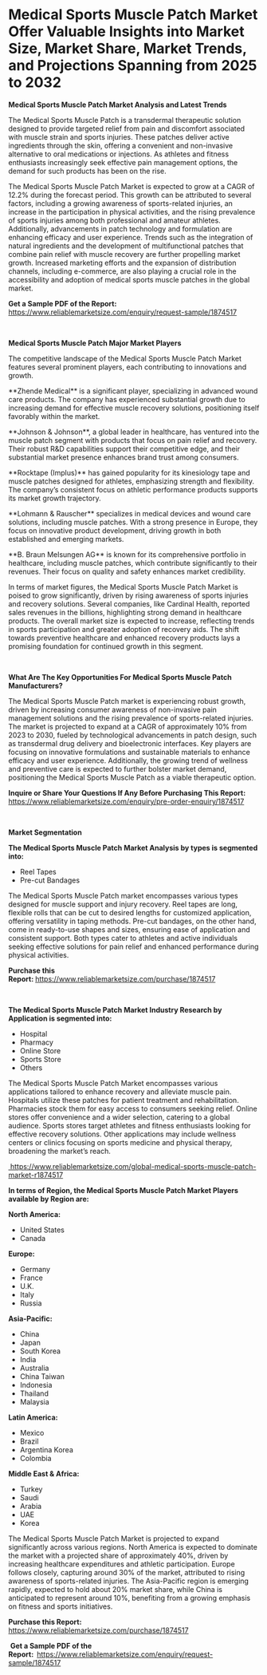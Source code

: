 <p><h1>Medical Sports Muscle Patch Market Offer Valuable Insights into Market Size, Market Share, Market Trends, and Projections Spanning from 2025 to 2032</h1></p><p><strong>Medical Sports Muscle Patch Market Analysis and Latest Trends</strong></p>
<p><p>The Medical Sports Muscle Patch is a transdermal therapeutic solution designed to provide targeted relief from pain and discomfort associated with muscle strain and sports injuries. These patches deliver active ingredients through the skin, offering a convenient and non-invasive alternative to oral medications or injections. As athletes and fitness enthusiasts increasingly seek effective pain management options, the demand for such products has been on the rise.</p><p>The Medical Sports Muscle Patch Market is expected to grow at a CAGR of 12.2% during the forecast period. This growth can be attributed to several factors, including a growing awareness of sports-related injuries, an increase in the participation in physical activities, and the rising prevalence of sports injuries among both professional and amateur athletes. Additionally, advancements in patch technology and formulation are enhancing efficacy and user experience. Trends such as the integration of natural ingredients and the development of multifunctional patches that combine pain relief with muscle recovery are further propelling market growth. Increased marketing efforts and the expansion of distribution channels, including e-commerce, are also playing a crucial role in the accessibility and adoption of medical sports muscle patches in the global market.</p></p>
<p><strong>Get a Sample PDF of the Report:&nbsp;</strong> <a href="https://www.reliablemarketsize.com/enquiry/request-sample/1874517?utm_campaign=3492&utm_medium=2&utm_source=Github&utm_content=ia&utm_term=14042025&utm_id=medical-sports-muscle-patch">https://www.reliablemarketsize.com/enquiry/request-sample/1874517</a></p>
<p>&nbsp;</p>
<p><strong>Medical Sports Muscle Patch Major Market Players</strong></p>
<p><p>The competitive landscape of the Medical Sports Muscle Patch Market features several prominent players, each contributing to innovations and growth. </p><p>**Zhende Medical** is a significant player, specializing in advanced wound care products. The company has experienced substantial growth due to increasing demand for effective muscle recovery solutions, positioning itself favorably within the market.</p><p>**Johnson & Johnson**, a global leader in healthcare, has ventured into the muscle patch segment with products that focus on pain relief and recovery. Their robust R&D capabilities support their competitive edge, and their substantial market presence enhances brand trust among consumers.</p><p>**Rocktape (Implus)** has gained popularity for its kinesiology tape and muscle patches designed for athletes, emphasizing strength and flexibility. The company’s consistent focus on athletic performance products supports its market growth trajectory.</p><p>**Lohmann & Rauscher** specializes in medical devices and wound care solutions, including muscle patches. With a strong presence in Europe, they focus on innovative product development, driving growth in both established and emerging markets.</p><p>**B. Braun Melsungen AG** is known for its comprehensive portfolio in healthcare, including muscle patches, which contribute significantly to their revenues. Their focus on quality and safety enhances market credibility.</p><p>In terms of market figures, the Medical Sports Muscle Patch Market is poised to grow significantly, driven by rising awareness of sports injuries and recovery solutions. Several companies, like Cardinal Health, reported sales revenues in the billions, highlighting strong demand in healthcare products. The overall market size is expected to increase, reflecting trends in sports participation and greater adoption of recovery aids. The shift towards preventive healthcare and enhanced recovery products lays a promising foundation for continued growth in this segment.</p></p>
<p>&nbsp;</p>
<p><strong>What Are The Key Opportunities For Medical Sports Muscle Patch Manufacturers?</strong></p>
<p><p>The Medical Sports Muscle Patch market is experiencing robust growth, driven by increasing consumer awareness of non-invasive pain management solutions and the rising prevalence of sports-related injuries. The market is projected to expand at a CAGR of approximately 10% from 2023 to 2030, fueled by technological advancements in patch design, such as transdermal drug delivery and bioelectronic interfaces. Key players are focusing on innovative formulations and sustainable materials to enhance efficacy and user experience. Additionally, the growing trend of wellness and preventive care is expected to further bolster market demand, positioning the Medical Sports Muscle Patch as a viable therapeutic option.</p></p>
<p><strong>Inquire or Share Your Questions If Any Before Purchasing This Report:</strong> <a href="https://www.reliablemarketsize.com/enquiry/pre-order-enquiry/1874517?utm_campaign=3492&utm_medium=2&utm_source=Github&utm_content=ia&utm_term=14042025&utm_id=medical-sports-muscle-patch">https://www.reliablemarketsize.com/enquiry/pre-order-enquiry/1874517</a></p>
<p>&nbsp;</p>
<p><strong>Market Segmentation</strong></p>
<p><strong>The Medical Sports Muscle Patch Market Analysis by types is segmented into:</strong></p>
<p><ul><li>Reel Tapes</li><li>Pre-cut Bandages</li></ul></p>
<p><p>The Medical Sports Muscle Patch market encompasses various types designed for muscle support and injury recovery. Reel tapes are long, flexible rolls that can be cut to desired lengths for customized application, offering versatility in taping methods. Pre-cut bandages, on the other hand, come in ready-to-use shapes and sizes, ensuring ease of application and consistent support. Both types cater to athletes and active individuals seeking effective solutions for pain relief and enhanced performance during physical activities.</p></p>
<p><strong>Purchase this Report:&nbsp;</strong><a href="https://www.reliablemarketsize.com/purchase/1874517?utm_campaign=3492&utm_medium=2&utm_source=Github&utm_content=ia&utm_term=14042025&utm_id=medical-sports-muscle-patch">https://www.reliablemarketsize.com/purchase/1874517</a></p>
<p>&nbsp;</p>
<p><strong>The Medical Sports Muscle Patch Market Industry Research by Application is segmented into:</strong></p>
<p><ul><li>Hospital</li><li>Pharmacy</li><li>Online Store</li><li>Sports Store</li><li>Others</li></ul></p>
<p><p>The Medical Sports Muscle Patch Market encompasses various applications tailored to enhance recovery and alleviate muscle pain. Hospitals utilize these patches for patient treatment and rehabilitation. Pharmacies stock them for easy access to consumers seeking relief. Online stores offer convenience and a wider selection, catering to a global audience. Sports stores target athletes and fitness enthusiasts looking for effective recovery solutions. Other applications may include wellness centers or clinics focusing on sports medicine and physical therapy, broadening the market’s reach.</p></p>
<p><a href="https://www.reliablemarketsize.com/global-medical-sports-muscle-patch-market-r1874517?utm_campaign=3492&utm_medium=2&utm_source=Github&utm_content=ia&utm_term=14042025&utm_id=medical-sports-muscle-patch">&nbsp;https://www.reliablemarketsize.com/global-medical-sports-muscle-patch-market-r1874517</a></p>
<p><strong>In terms of Region, the Medical Sports Muscle Patch Market Players available by Region are:</strong></p>
<p>
    <p> <strong> North America: </strong>
        <ul>
            <li>United States</li>
            <li>Canada</li>
        </ul>
        </p> 
    <p> <strong> Europe: </strong>
        <ul>
            <li>Germany</li>
            <li>France</li>
            <li>U.K.</li>
            <li>Italy</li>
            <li>Russia</li>
        </ul>
        </p> 
    <p> <strong> Asia-Pacific: </strong>
        <ul>
            <li>China</li>
            <li>Japan</li>
            <li>South Korea</li>
            <li>India</li>
            <li>Australia</li>
            <li>China Taiwan</li>
            <li>Indonesia</li>
            <li>Thailand</li>
            <li>Malaysia</li>
        </ul>
        </p> 
    <p> <strong> Latin America: </strong>
        <ul>
            <li>Mexico</li>
            <li>Brazil</li>
            <li>Argentina Korea</li>
            <li>Colombia</li>
        </ul>
        </p> 
    <p> <strong> Middle East & Africa: </strong>
        <ul>
            <li>Turkey</li>
            <li>Saudi</li>
            <li>Arabia</li>
            <li>UAE</li>
            <li>Korea</li>
        </ul>
    </p>
    </p>
<p><p>The Medical Sports Muscle Patch Market is projected to expand significantly across various regions. North America is expected to dominate the market with a projected share of approximately 40%, driven by increasing healthcare expenditures and athletic participation. Europe follows closely, capturing around 30% of the market, attributed to rising awareness of sports-related injuries. The Asia-Pacific region is emerging rapidly, expected to hold about 20% market share, while China is anticipated to represent around 10%, benefiting from a growing emphasis on fitness and sports initiatives.</p></p>
<p><strong>Purchase this Report: </strong><a href="https://www.reliablemarketsize.com/purchase/1874517?utm_campaign=3492&utm_medium=2&utm_source=Github&utm_content=ia&utm_term=14042025&utm_id=medical-sports-muscle-patch">https://www.reliablemarketsize.com/purchase/1874517</a></p>
<p>&nbsp;<strong>Get a Sample PDF of the Report:&nbsp;&nbsp;</strong><a href="https://www.reliablemarketsize.com/enquiry/request-sample/1874517?utm_campaign=3492&utm_medium=2&utm_source=Github&utm_content=ia&utm_term=14042025&utm_id=medical-sports-muscle-patch">https://www.reliablemarketsize.com/enquiry/request-sample/1874517</a></p>
<p><strong></strong></p>
<p><p></p><p></p><p></p></p>